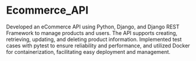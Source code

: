 # Ecommerce_API
Developed an eCommerce API using Python, Django, and Django REST Framework to manage products and users. The API supports creating, retrieving, updating, and deleting product information. Implemented test cases with pytest to ensure reliability and performance, and utilized Docker for containerization, facilitating easy deployment and management.
